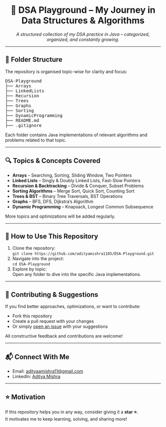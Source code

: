 <h1 align="center">📘 DSA Playground – My Journey in Data Structures & Algorithms</h1>

<p align="center">
  <i>A structured collection of my DSA practice in Java – categorized, organized, and constantly growing.</i>
</p>

<hr/>

<h2>📁 Folder Structure</h2>

<p>The repository is organised topic-wise for clarity and focus:</p>

<pre>
DSA-Playground
├── Arrays
├── LinkedLists
├── Recursion
├── Trees
├── Graphs
├── Sorting
├── DynamicProgramming
├── README.md
├── .gitignore
</pre>

<p>Each folder contains Java implementations of relevant algorithms and problems related to that topic.</p>

<hr/>

<h2>🔍 Topics & Concepts Covered</h2>

<ul>
  <li><strong>Arrays</strong> – Searching, Sorting, Sliding Window, Two Pointers</li>
  <li><strong>Linked Lists</strong> – Singly & Doubly Linked Lists, Fast-Slow Pointers</li>
  <li><strong>Recursion & Backtracking</strong> – Divide & Conquer, Subset Problems</li>
  <li><strong>Sorting Algorithms</strong> – Merge Sort, Quick Sort, Counting Sort</li>
  <li><strong>Trees & BST</strong> – Binary Tree Traversals, BST Operations</li>
  <li><strong>Graphs</strong> – BFS, DFS, Dijkstra’s Algorithm</li>
  <li><strong>Dynamic Programming</strong> – Knapsack, Longest Common Subsequence</li>
</ul>

<p>More topics and optimizations will be added regularly.</p>

<hr/>

<h2>🚀 How to Use This Repository</h2>

<ol>
  <li>Clone the repository:<br/>
    <code>git clone https://github.com/adityamishra1105/DSA-Playground.git</code>
  </li>
  <li>Navigate into the project:<br/>
    <code>cd DSA-Playground</code>
  </li>
  <li>Explore by topic:<br/>
    Open any folder to dive into the specific Java implementations.
  </li>
</ol>

<hr/>

<h2>🤝 Contributing & Suggestions</h2>

<p>If you find better approaches, optimizations, or want to contribute:</p>

<ul>
  <li>Fork this repository</li>
  <li>Create a pull request with your changes</li>
  <li>Or simply <a href="https://github.com/adityamishra1105/DSA-Playground/issues">open an issue</a> with your suggestions</li>
</ul>

<p>All constructive feedback and contributions are welcome!</p>

<hr/>

<h2>📬 Connect With Me</h2>

<ul>
  <li>Email: <a href="mailto:adityaamishra11@gmail.com">adityaamishra11@gmail.com</a></li>
  <li>LinkedIn: <a href="https://www.linkedin.com/in/aditya-mishra-370393257/" target="_blank">Aditya Mishra</a></li>
</ul>

<hr/>

<h2>⭐ Motivation</h2>

<p>If this repository helps you in any way, consider giving it a <strong>star ⭐</strong>.<br/>
It motivates me to keep learning, solving, and sharing more!</p>

